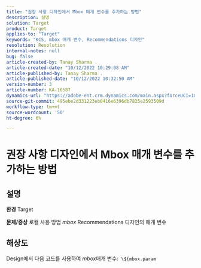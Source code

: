 ```yaml
---
title: "권장 사항 디자인에서 Mbox 매개 변수를 추가하는 방법"
description: 설명
solution: Target
product: Target
applies-to: "Target"
keywords: "KCS, mbox 매개 변수, Recommendations 디자인"
resolution: Resolution
internal-notes: null
bug: false
article-created-by: Tanay Sharma .
article-created-date: "10/12/2022 10:29:08 AM"
article-published-by: Tanay Sharma .
article-published-date: "10/12/2022 10:32:50 AM"
version-number: 3
article-number: KA-16587
dynamics-url: "https://adobe-ent.crm.dynamics.com/main.aspx?forceUCI=1&pagetype=entityrecord&etn=knowledgearticle&id=22da67b1-184a-ed11-bba2-0022480868ff"
source-git-commit: 495ebe2d331223eb0416e6396db7825e2593509d
workflow-type: tm+mt
source-wordcount: '50'
ht-degree: 6%

---
```


# 권장 사항 디자인에서 Mbox 매개 변수를 추가하는 방법

## 설명

<b>환경</b>
Target


<b>문제/증상</b>
로컬 사용 방법 *mbox* Recommendations 디자인의 매개 변수


## 해상도


Design에서 다음 코드를 사용하여 *mbox*&#x200B;매개 변수:  `\${mbox.param`

